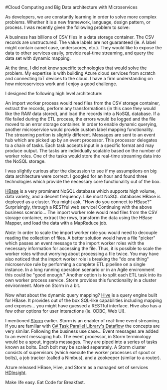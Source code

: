 #Cloud Computing and Big Data architecture with Microservices

As developers, we are constantly learning in order to solve more complex problems. Whether it is a new framework, language, design pattern, or process. I was recently given the following problem to solve:

A business has billions of CSV files in a data storage container. The CSV records are unstructured. The value labels are not guaranteed (ie. A label might contain camel case, underscores, etc.). They would like to expose the data to other services easily, provide real-time streaming, and query the data set with dynamic mapping.

At the time, I did not know specific technologies that would solve the problem. My expertise is with building Azure cloud services from scratch and connecting IoT devices to the cloud. I have a firm understanding on how microservices work and I enjoy a good challenge.

I designed the following high level architecture:

An import worker process would read files from the CSV storage container, extract the records, perform any transformations (in this case they would like the RAW data stored), and load the records into a NoSQL database. If a file failed during the ETL process, the errors would be logged and the file moved to an error storage container. In order to enable dynamic querying, another microservice would provide custom label mapping functionality.
The streaming portion is slightly different. Messages are sent to an event hub which are picked up by an event processor. This processor delegates to a chain of tasks. Each task accepts input in a specific format and may produce output. The tasks are individually scalable based on the number of worker roles. One of the tasks would store the real-time streaming data into the NoSQL storage.

I was slightly curious after the discussion to see if my assumptions on big data architecture were correct. I googled for an hour and found three technologies which provide the necessary core functionality out of the box.

[HBase](https://hbase.apache.org/) is a very prominent NoSQL database which supports high volume, data variety, and a decent frequency. Like most NoSQL databases HBase is deployed as a cluster. You might ask, "How do you connect to HBase?" Surprisingly, through a RESTful web service! Continuing with the above business scenario... The import worker role would read files from the CSV storage container, extract the rows, transform the data using the HBase Mapper, and load the data with a MapReduce job.

*Note:* In order to scale the import worker role you would need to decouple reading the collection of files. A better solution would have a file "picker" which passes an event message to the import worker roles with the necessary information for accessing the file. Thus, it is possible to scale the worker roles without worrying about processing a file twice. You may have also noticed that the import worker role is breaking the "do one thing" microservice rule by performing a complete ETL pipeline on a single instance. In a long running operation scenario or in an Agile environment this could be "good enough." Another option is to split each ETL task into its own worker process service. Storm provides this functionality in a cluster environment. More on Storm in a bit.

Now what about the dynamic query mapping? [Hive](https://hive.apache.org/) is a query engine built for HBase. It provides out of the box SQL-like capabilities including mapping and exposes... you might have guessed a RESTful interface. Hive also has a few other options for user interactions (ie. ODBC, Web UI).

I mentioned [Storm](http://storm.apache.org/) earlier. Storm is an enabler of real-time event streaming. If you are familiar with [C# Task Parallel Library's Dataflow](https://msdn.microsoft.com/en-us/library/hh228603%28v=vs.110%29.aspx) the concepts are very similar. Following the business use case... Event messages are added to an event messaging hub. The event processor, in Storm terminology would be a spout, ingests messages. They are piped into a series of tasks known as bolts. Each bolt may be scaled separately. A Storm cluster consists of supervisors (which execute the worker processes of spout or bolts), a job tracker (called a Nimbus), and a zookeeper (similar to a router).


Azure released HBase, Hive, and Storm as a managed set of services [HDInsight](https://azure.microsoft.com/en-us/services/hdinsight/).

Make life easy. Eat Code for Breakfast.




